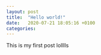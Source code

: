 ```yaml
---
layout: post
title:  "Hello world!"
date:   2020-07-21 18:05:16 +0100
categories: 
---
```

This is my first post lolllls
